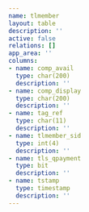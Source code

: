 ```yaml
---
name: tlmember
layout: table
description: ''
active: false
relations: []
app_area: ''
columns:
- name: comp_avail
  type: char(200)
  description: ''
- name: comp_display
  type: char(200)
  description: ''
- name: tag_ref
  type: char(11)
  description: ''
- name: tlmember_sid
  type: int(4)
  description: ''
- name: tls_qpayment
  type: bit
  description: ''
- name: tstamp
  type: timestamp
  description: ''
---
```


